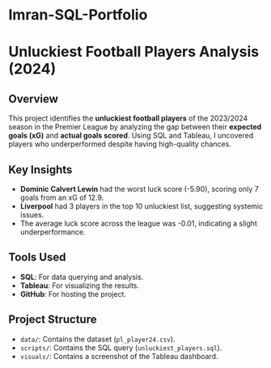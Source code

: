 # Imran-SQL-Portfolio

# Unluckiest Football Players Analysis (2024)

## Overview
This project identifies the **unluckiest football players** of the 2023/2024 season in the Premier League by analyzing the gap between their **expected goals (xG)** and **actual goals scored**. Using SQL and Tableau, I uncovered players who underperformed despite having high-quality chances.

## Key Insights
- **Dominic Calvert Lewin** had the worst luck score (-5.90), scoring only 7 goals from an xG of 12.9.
- **Liverpool** had 3 players in the top 10 unluckiest list, suggesting systemic issues.
- The average luck score across the league was -0.01, indicating a slight underperformance.

## Tools Used
- **SQL**: For data querying and analysis.
- **Tableau**: For visualizing the results.
- **GitHub**: For hosting the project.

## Project Structure
- `data/`: Contains the dataset (`pl_player24.csv`).
- `scripts/`: Contains the SQL query (`unluckiest_players.sql`).
- `visuals/`: Contains a screenshot of the Tableau dashboard.

